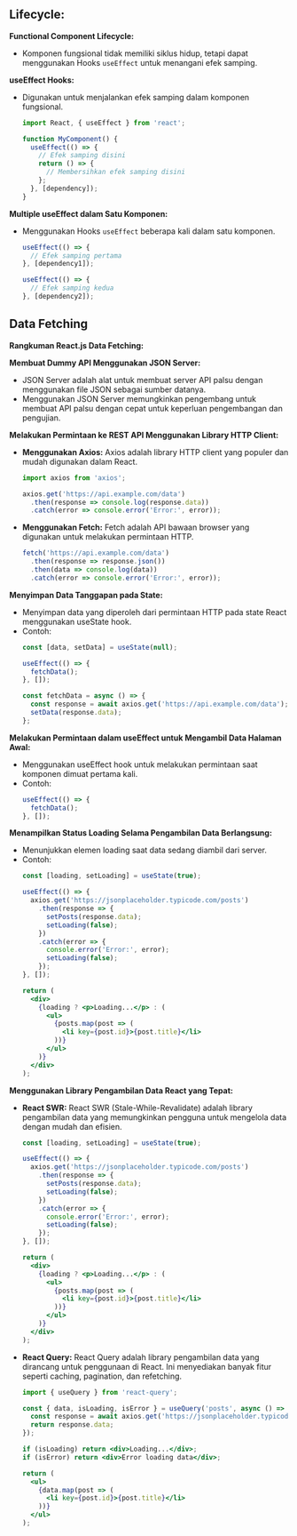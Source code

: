 ## **Lifecycle:**
**Functional Component Lifecycle:**
 - Komponen fungsional tidak memiliki siklus hidup, tetapi dapat menggunakan Hooks `useEffect` untuk menangani efek samping.

**useEffect Hooks:**
- Digunakan untuk menjalankan efek samping dalam komponen fungsional.
	```jsx
	import React, { useEffect } from 'react';

	function MyComponent() {
	  useEffect(() => {
	    // Efek samping disini
	    return () => {
	      // Membersihkan efek samping disini
	    };
	  }, [dependency]);
	}
	```

 **Multiple useEffect dalam Satu Komponen:**
- Menggunakan Hooks `useEffect` beberapa kali dalam satu komponen.
	```jsx
	useEffect(() => {
	  // Efek samping pertama
	}, [dependency1]);

	useEffect(() => {
	  // Efek samping kedua
	}, [dependency2]);
	```


## Data Fetching
**Rangkuman React.js Data Fetching:**

**Membuat Dummy API Menggunakan JSON Server:**
   - JSON Server adalah alat untuk membuat server API palsu dengan menggunakan file JSON sebagai sumber datanya.
   - Menggunakan JSON Server memungkinkan pengembang untuk membuat API palsu dengan cepat untuk keperluan pengembangan dan pengujian.
   
 **Melakukan Permintaan ke REST API Menggunakan Library HTTP Client:**
   - **Menggunakan Axios:**
     Axios adalah library HTTP client yang populer dan mudah digunakan dalam React.
     ```javascript
     import axios from 'axios';

     axios.get('https://api.example.com/data')
       .then(response => console.log(response.data))
       .catch(error => console.error('Error:', error));
     ```
   - **Menggunakan Fetch:**
     Fetch adalah API bawaan browser yang digunakan untuk melakukan permintaan HTTP.
     ```javascript
     fetch('https://api.example.com/data')
       .then(response => response.json())
       .then(data => console.log(data))
       .catch(error => console.error('Error:', error));
     ```

 **Menyimpan Data Tanggapan pada State:**
   - Menyimpan data yang diperoleh dari permintaan HTTP pada state React menggunakan useState hook.
   - Contoh:
     ```javascript
     const [data, setData] = useState(null);

     useEffect(() => {
       fetchData();
     }, []);

     const fetchData = async () => {
       const response = await axios.get('https://api.example.com/data');
       setData(response.data);
     };
     ```

 **Melakukan Permintaan dalam useEffect untuk Mengambil Data Halaman Awal:**
   - Menggunakan useEffect hook untuk melakukan permintaan saat komponen dimuat pertama kali.
   - Contoh:
     ```javascript
     useEffect(() => {
       fetchData();
     }, []);
     ```

 **Menampilkan Status Loading Selama Pengambilan Data Berlangsung:**
   - Menunjukkan elemen loading saat data sedang diambil dari server.
   - Contoh:
		```jsx
		const [loading, setLoading] = useState(true);

		useEffect(() => {
		  axios.get('https://jsonplaceholder.typicode.com/posts')
		    .then(response => {
		      setPosts(response.data);
		      setLoading(false);
		    })
		    .catch(error => {
		      console.error('Error:', error);
		      setLoading(false);
		    });
		}, []);

		return (
		  <div>
		    {loading ? <p>Loading...</p> : (
		      <ul>
		        {posts.map(post => (
		          <li key={post.id}>{post.title}</li>
		        ))}
		      </ul>
		    )}
		  </div>
		);
		```

 **Menggunakan Library Pengambilan Data React yang Tepat:**
   - **React SWR:**
     React SWR (Stale-While-Revalidate) adalah library pengambilan data yang memungkinkan pengguna untuk mengelola data dengan mudah dan efisien.
	    ```jsx
		const [loading, setLoading] = useState(true);

		useEffect(() => {
		  axios.get('https://jsonplaceholder.typicode.com/posts')
		    .then(response => {
		      setPosts(response.data);
		      setLoading(false);
		    })
		    .catch(error => {
		      console.error('Error:', error);
		      setLoading(false);
		    });
		}, []);

		return (
		  <div>
		    {loading ? <p>Loading...</p> : (
		      <ul>
		        {posts.map(post => (
		          <li key={post.id}>{post.title}</li>
		        ))}
		      </ul>
		    )}
		  </div>
		);
		```
   - **React Query:**
     React Query adalah library pengambilan data yang dirancang untuk penggunaan di React. Ini menyediakan banyak fitur seperti caching, pagination, dan refetching.
	    ```jsx
		import { useQuery } from 'react-query';

		const { data, isLoading, isError } = useQuery('posts', async () => {
		  const response = await axios.get('https://jsonplaceholder.typicode.com/posts');
		  return response.data;
		});

		if (isLoading) return <div>Loading...</div>;
		if (isError) return <div>Error loading data</div>;

		return (
		  <ul>
		    {data.map(post => (
		      <li key={post.id}>{post.title}</li>
		    ))}
		  </ul>
		);
		```


